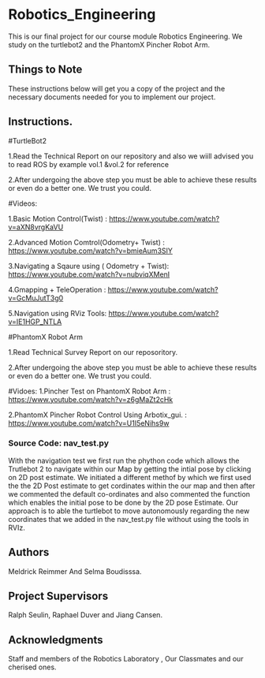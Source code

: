 # Robotics_Engineering
This is our final project for our course module Robotics Engineering. We study on the turtlebot2 and the PhantomX Pincher Robot Arm.

## Things to Note

These instructions below will get you a copy of the project and the necessary documents needed for you to implement our project. 

## Instructions.

#TurtleBot2

1.Read the Technical Report on our repository and also we wiill advised you to read  ROS by example vol.1 &vol.2 for reference

2.After undergoing the above step you must be able to achieve these results or even  do a better one. We trust you could. 

#Videos:

 1.Basic Motion Control(Twist) : https://www.youtube.com/watch?v=aXN8vrgKaVU
 
 2.Advanced Motion Comtrol(Odometry+ Twist) : https://www.youtube.com/watch?v=bmieAum3SIY
 
 3.Navigating a Sqaure using ( Odometry + Twist): https://www.youtube.com/watch?v=nubviqXMenI
 
 4.Gmapping + TeleOperation : https://www.youtube.com/watch?v=GcMuJutT3g0
 
 5.Navigation using  RViz Tools: https://www.youtube.com/watch?v=IE1HGP_NTLA 

#PhantomX Robot Arm

1.Read Technical Survey Report on our reposoritory.

2.After undergoing the above step you must be able to achieve these results or even  do a better one. We trust you could. 

#Vidoes:
1.Pincher Test on PhantomX Robot Arm : https://www.youtube.com/watch?v=z6gMaZt2cHk

2.PhantomX  Pincher Robot Control Using Arbotix_gui. : https://www.youtube.com/watch?v=U1I5eNihs9w

### Source Code: nav_test.py

With the navigation test we first run the phython code which allows the Trutlebot 2 to navigate within our Map by getting the intial pose by clicking on 2D post estimate. 
We initiated a different methof by which we first used the the 2D Post estimate to get cordinates within the our map and then after we commented the default co-ordinates and also commented the function which enables the initial pose to be done by the 2D pose Estimate. Our approach is to able the turtlebot to move autonomously regarding the new coordinates that we added in the nav_test.py file without using the tools in RVIz.


## Authors
Meldrick Reimmer And Selma Boudisssa.


## Project Supervisors
Ralph Seulin, Raphael Duver and Jiang Cansen.

## Acknowledgments
Staff and members of the Robotics Laboratory , Our Classmates and our cherised ones. 


